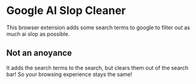# Google AI Slop Cleaner
This browser extension adds some search terms to google to filter out as much ai slop as possible.
## Not an anoyance
It adds the search terms to the search, but clears them out of the search bar! So your browsing experience stays the same!
